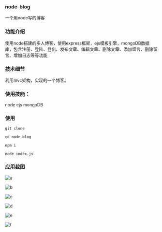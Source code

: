 ### node-blog
一个用node写的博客

### 功能介绍
使用node搭建的多人博客，使用express框架，ejs模板引擎，mongoDB数据库，包含注册、登陆、登出、发布文章、编辑文章、删除文章、添加留言、删除留言、增加日志等等功能

### 技术细节
利用mvc架构，实现的一个博客。

### 使用技能：
node ejs mongoDB

### 使用
`git clone`

`cd node-blog`

`npm i`

`node index.js`

### 应用截图

![a]('./screenshot/1.png')

![b]('./screenshot/2.png')

![c]('./screenshot/3.png')

![d]('./screenshot/4.png')

![e]('./screenshot/5.png')

![f]('./screenshot/6.png')
